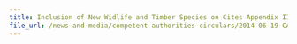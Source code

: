 ```yaml
---
title: Inclusion of New Widlife and Timber Species on Cites Appendix III 
file_url: /news-and-media/competent-authorities-circulars/2014-06-19-CA.pdf
---
```

